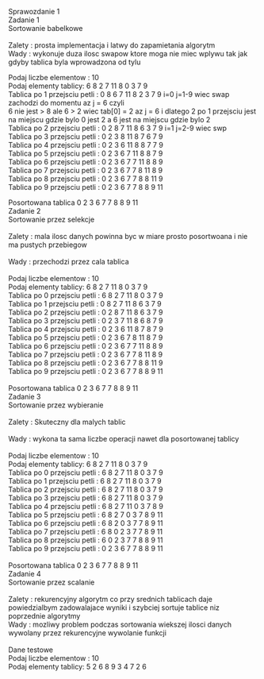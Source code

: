 Sprawozdanie 1<br />
Zadanie 1<br />
Sortowanie babelkowe<br />
<br />
Zalety : prosta implementacja i latwy do zapamietania algorytm <br />
Wady : wykonuje duza ilosc swapow ktore moga nie miec wplywu tak jak gdyby tablica byla wprowadzona od tylu<br />

Podaj liczbe elementow : 10<br />
Podaj elementy tablicy: 6 8 2 7 11 8 0 3 7 9<br />
Tablica po 1 przejsciu petli : 0 8 6 7 11 8 2 3 7 9 i=0 j=1-9 wiec swap zachodzi do momentu az j = 6 czyli<br />
 6 nie jest > 8 ale 6 > 2 wiec  tab[0] = 2 az j = 6 i dlatego 2 po 1 przejsciu jest na miejscu gdzie bylo 0 jest 2 a 6 jest na miejscu gdzie bylo 2<br />
Tablica po 2 przejsciu petli : 0 2 8 7 11 8 6 3 7 9 i=1 j=2-9 wiec swp<br />
Tablica po 3 przejsciu petli : 0 2 3 8 11 8 7 6 7 9<br />
Tablica po 4 przejsciu petli : 0 2 3 6 11 8 8 7 7 9<br />
Tablica po 5 przejsciu petli : 0 2 3 6 7 11 8 8 7 9<br />
Tablica po 6 przejsciu petli : 0 2 3 6 7 7 11 8 8 9<br />
Tablica po 7 przejsciu petli : 0 2 3 6 7 7 8 11 8 9<br />
Tablica po 8 przejsciu petli : 0 2 3 6 7 7 8 8 11 9<br />
Tablica po 9 przejsciu petli : 0 2 3 6 7 7 8 8 9 11<br />

Posortowana tablica 0 2 3 6 7 7 8 8 9 11<br />
Zadanie 2<br />
Sortowanie przez selekcje<br />
<br />
Zalety : mala ilosc danych powinna byc w miare prosto posortwoana i nie ma pustych przebiegow<br />
<br />
Wady : przechodzi przez cala tablica <br />
<br />
Podaj liczbe elementow : 10<br />
Podaj elementy tablicy: 6 8 2 7 11 8 0 3 7 9<br />
Tablica po 0 przejsciu petli : 6 8 2 7 11 8 0 3 7 9<br />
Tablica po 1 przejsciu petli : 0 8 2 7 11 8 6 3 7 9<br />
Tablica po 2 przejsciu petli : 0 2 8 7 11 8 6 3 7 9<br />
Tablica po 3 przejsciu petli : 0 2 3 7 11 8 6 8 7 9<br />
Tablica po 4 przejsciu petli : 0 2 3 6 11 8 7 8 7 9<br />
Tablica po 5 przejsciu petli : 0 2 3 6 7 8 11 8 7 9<br />
Tablica po 6 przejsciu petli : 0 2 3 6 7 7 11 8 8 9<br />
Tablica po 7 przejsciu petli : 0 2 3 6 7 7 8 11 8 9<br />
Tablica po 8 przejsciu petli : 0 2 3 6 7 7 8 8 11 9<br />
Tablica po 9 przejsciu petli : 0 2 3 6 7 7 8 8 9 11<br />
<br />
Posortowana tablica 0 2 3 6 7 7 8 8 9 11<br />
Zadanie 3<br />
Sortowanie przez wybieranie<br />
<br />
Zalety : Skuteczny dla malych tablic <br />
<br />
Wady : wykona ta sama liczbe operacji nawet dla posortowanej tablicy<br />
<br />
Podaj liczbe elementow : 10<br />
Podaj elementy tablicy: 6 8 2 7 11 8 0 3 7 9<br />
Tablica po 0 przejsciu petli : 6 8 2 7 11 8 0 3 7 9<br />
Tablica po 1 przejsciu petli : 6 8 2 7 11 8 0 3 7 9<br />
Tablica po 2 przejsciu petli : 6 8 2 7 11 8 0 3 7 9<br />
Tablica po 3 przejsciu petli : 6 8 2 7 11 8 0 3 7 9<br />
Tablica po 4 przejsciu petli : 6 8 2 7 11 0 3 7 8 9<br />
Tablica po 5 przejsciu petli : 6 8 2 7 0 3 7 8 9 11<br />
Tablica po 6 przejsciu petli : 6 8 2 0 3 7 7 8 9 11<br />
Tablica po 7 przejsciu petli : 6 8 0 2 3 7 7 8 9 11<br />
Tablica po 8 przejsciu petli : 6 0 2 3 7 7 8 8 9 11<br />
Tablica po 9 przejsciu petli : 0 2 3 6 7 7 8 8 9 11<br />
<br />
Posortowana tablica 0 2 3 6 7 7 8 8 9 11<br />
Zadanie 4<br />
Sortowanie przez scalanie<br />
<br />
Zalety : rekurencyjny algorytm co przy srednich tablicach daje powiedzialbym zadowalajace wyniki i szybciej sortuje tablice niz poprzednie algorytmy <br />
Wady : mozliwy problem podczas sortowania wiekszej ilosci danych wywolany przez rekurencyjne wywolanie funkcji<br />
<br />
Dane testowe<br />
Podaj liczbe elementow : 10<br />
Podaj elementy tablicy: 5 2 6 8 9 3 4 7 2 6<br />

